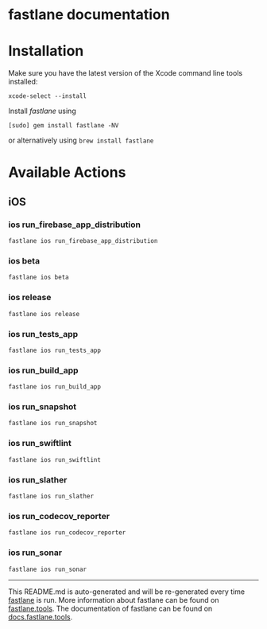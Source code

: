 fastlane documentation
================
# Installation

Make sure you have the latest version of the Xcode command line tools installed:

```
xcode-select --install
```

Install _fastlane_ using
```
[sudo] gem install fastlane -NV
```
or alternatively using `brew install fastlane`

# Available Actions
## iOS
### ios run_firebase_app_distribution
```
fastlane ios run_firebase_app_distribution
```

### ios beta
```
fastlane ios beta
```

### ios release
```
fastlane ios release
```

### ios run_tests_app
```
fastlane ios run_tests_app
```

### ios run_build_app
```
fastlane ios run_build_app
```

### ios run_snapshot
```
fastlane ios run_snapshot
```

### ios run_swiftlint
```
fastlane ios run_swiftlint
```

### ios run_slather
```
fastlane ios run_slather
```

### ios run_codecov_reporter
```
fastlane ios run_codecov_reporter
```

### ios run_sonar
```
fastlane ios run_sonar
```


----

This README.md is auto-generated and will be re-generated every time [fastlane](https://fastlane.tools) is run.
More information about fastlane can be found on [fastlane.tools](https://fastlane.tools).
The documentation of fastlane can be found on [docs.fastlane.tools](https://docs.fastlane.tools).
